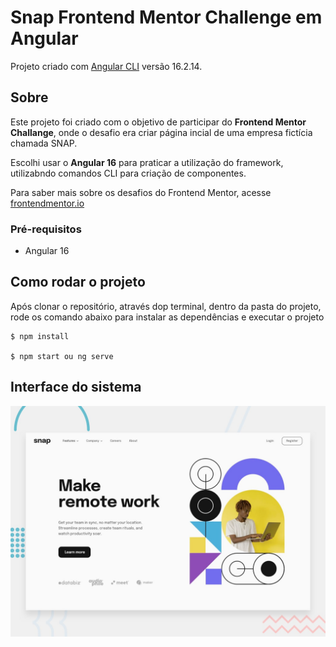 # Snap Frontend Mentor Challenge em Angular

Projeto criado com [Angular CLI](https://github.com/angular/angular-cli) versão 16.2.14.

## Sobre

Este projeto foi criado com o objetivo de participar do **Frontend Mentor Challange**, onde o desafio era criar página incial de uma empresa fictícia chamada SNAP.

Escolhi usar o **Angular 16** para praticar a utilização do framework, utilizabndo comandos CLI para criação de componentes.

Para saber mais sobre os desafios do Frontend Mentor, acesse [frontendmentor.io](https://www.frontendmentor.io/challenges)

### Pré-requisitos

- Angular 16

## Como rodar o projeto

Após clonar o repositório, através dop terminal, dentro da pasta do projeto, rode os comando abaixo para instalar as dependências e executar o projeto

    $ npm install

    $ npm start ou ng serve

## Interface do sistema

![alt text](desktop-preview.jpg)
